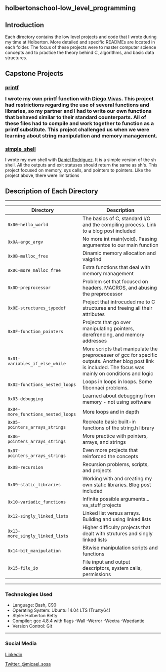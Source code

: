 <!DOCTYPE html>
<html lang="en">
	<body>
			<article>
				<h1>
					holbertonschool-low_level_programming
				</h1>
				<h2>
					Introduction
				</h2>
				<p>Each directory contains the low level projects and code that I wrote during my time at Holberton. More detailed and specific READMEs are located in each folder. The focus of these projects were to master computer science concepts and to practice the theory behind C, algorithms, and basic data structures.</p>
				<h2>
					Capstone Projects
				</h2>
				<h3>
					<a href="https://github.com/mikesosa/printf">printf</a>
					<p>I wrote my own printf function with <a href="https://twitter.com/rdiegovivas" rel="nofollow">Diego Vivas</a>. This project had restrictions regarding the use of several functions and libraries, so my partner and I had to write our own functions that behaved similar to their standard counterparts. All of these files had to compile and work together to function as a printf substitute. This project challenged us when we were learning about string manipulation and memory management.</p>
				</h3>
				<h3>
					<a href="https://github.com/mikesosa/simple_shell">simple_shell</a>
				</h3>
				<p>I wrote my own shell with <a href="https://twitter.com/Dr2d4">Daniel Rodriguez</a>. It is a simple version of the sh shell. All the outputs and exit statuses should return the same as sh's. This project focused on memory, sys calls, and pointers to pointers. Like the project above, there were limitations</p>
				<h2>
					Description of Each Directory
				</tr>
				</h2>
				<hr>
				<table>
					<thead>
						<tr>
							<th>Directory</th>
							<th>Description</th>
						</tr>
					</thead>
					<tbody>
						<tr>
							<td><code>0x00-hello_world</code></td>
							<td>The basics of C, standard I/O and the compiling process. Link to a blog post included</td>
						</tr>
						<tr>
							<td><code>0x0A-argc_argv</code></td>
							<td>No more int main(void). Passing argumentos to our main function</td>
						</tr>
						<tr>
							<td><code>0x0B-malloc_free</code></td>
							<td>Dinamic memory allocation and valgrind</td>
						</tr>
						<tr>
							<td><code>0x0C-more_malloc_free</code></td>
							<td>Extra functions that deal with memory management</td>
						</tr>
						<tr>
							<td><code>0x0D-preprocessor</code></td>
							<td>Problem set that focused on headers, MACROS, and abusing the preprocessor</td>
						</tr>
						<tr>
							<td><code>0x0E-structures_typedef</code></td>
							<td>Project that introcuded me to C structures and freeing all their attributes</td>
						</tr>
						<tr>
							<td><code>0x0F-function_pointers</code></td>
							<td>Projects that go over manipulating pointers, derefrencing, and memory addresses</td>
						</tr>
						<tr>
							<td><code>0x01-variables_if_else_while</code></td>
							<td>More scripts that manipulate the preprocesser of gcc for specific outputs. Another blog post link is included. The focus was mainly on conditions and logic</td>
						</tr>
						<tr>
							<td><code>0x02-functions_nested_loops</code></td>
							<td>Loops in loops in loops. Some fibonnaci problems.</td>
						</tr>
						<tr>
							<td><code>0x03-debugging</code></td>
							<td>Learned about debugging from memory - not using software</td>
						</tr>
						<tr>
							<td><code>0x04-more_functions_nested_loops</code></td>
							<td>More loops and in depth</td>
						</tr>
						<tr>
							<td><code>0x05-pointers_arrays_strings</code></td>
							<td>Recreate basic built-in functions of the string.h library</td>
						</tr>
						<tr>
							<td><code>0x06-pointers_arrays_strings</code></td>
							<td>More practice with pointers, arrays, and strings</td>
						</tr>
						<tr>
							<td><code>0x07-pointers_arrays_strings</code></td>
							<td>Even more projects that reinforced the concepts</td>
						</tr>
						<tr>
							<td><code>0x08-recursion</code></td>
							<td>Recursion problems, scripts, and projects</td>
						</tr>
						<tr>
							<td><code>0x09-static_libraries</code></td>
							<td>Working with and creating my own static libraries. Blog post included</td>
						</tr>
						<tr>
							<td><code>0x10-variadic_functions</code></td>
							<td>Infinite possible arguments... va_stuff projects</td>
						</tr
						<tr>
							<td><code>0x12-singly_linked_lists</code></td>
							<td>Linked list versus arrays. Building and using linked lists</td>
						</tr>
						<tr>
							<td><code>0x13-more_singly_linked_lists</code></td>
							<td>Higher difficulty projects that dealt with strutures and singly linked lists</td>
						</tr>
						<tr>
							<td><code>0x14-bit_manipulation</code></td>
							<td>Bitwise manipulation scripts and functions</td>
						</tr>
						<tr>
							<td><code>0x15-file_io</code></td>
							<td>File input and output descriptors, system calls, permissions</td>
						</tr>
					</tbody>
				</table>
				<hr>
				<h3>
					Technologies Used
				</h3>
				<ul>
					<li>Language: Bash, C90</li>
					<li>Operating System: Ubuntu 14.04 LTS (Trusty64)</li>
					<li>Style: Holberton Betty</li>
					<li>Compiler: gcc 4.8.4 with flags -Wall -Werror -Wextra -Wpedantic</li>
					<li>Version Control: Git</li>
				</ul>
				<hr>
				<h3>
					Social Media
				</h3>
				<p><a href="https://www.linkedin.com/in/michael-sosa/" rel="nofollow">Linkedin</a></p>
				<p><a href="https://twitter.com/micael_sosa" rel="nofollow">Twitter: @micael_sosa</a></p>
			</article>
	</body>
</html>
